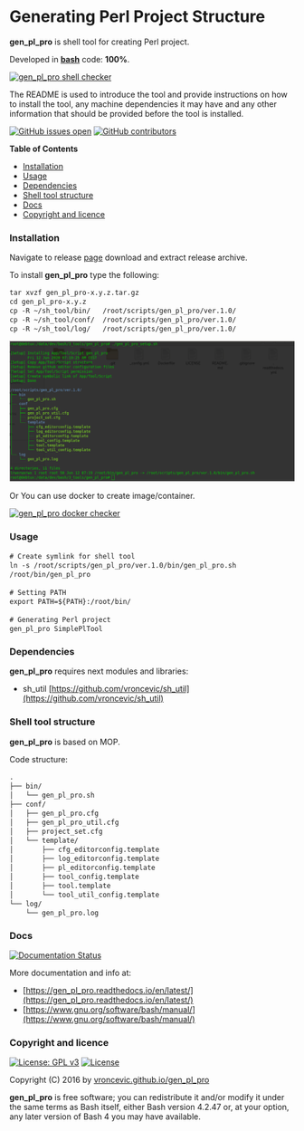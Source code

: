 # Generating Perl Project Structure

**gen_pl_pro** is shell tool for creating Perl project.

Developed in **[bash](https://en.wikipedia.org/wiki/Bash_(Unix_shell))** code: **100%**.

[![gen_pl_pro shell checker](https://github.com/vroncevic/gen_pl_pro/workflows/gen_pl_pro%20shell%20checker/badge.svg)](https://github.com/vroncevic/gen_pl_pro/actions?query=workflow%3A%22gen_pl_pro+shell+checker%22)

The README is used to introduce the tool and provide instructions on
how to install the tool, any machine dependencies it may have and any
other information that should be provided before the tool is installed.

[![GitHub issues open](https://img.shields.io/github/issues/vroncevic/gen_pl_pro.svg)](https://github.com/vroncevic/gen_pl_pro/issues) [![GitHub contributors](https://img.shields.io/github/contributors/vroncevic/gen_pl_pro.svg)](https://github.com/vroncevic/gen_pl_pro/graphs/contributors)

<!-- START doctoc generated TOC please keep comment here to allow auto update -->
<!-- DON'T EDIT THIS SECTION, INSTEAD RE-RUN doctoc TO UPDATE -->
**Table of Contents**

- [Installation](#installation)
- [Usage](#usage)
- [Dependencies](#dependencies)
- [Shell tool structure](#shell-tool-structure)
- [Docs](#docs)
- [Copyright and licence](#copyright-and-licence)

<!-- END doctoc generated TOC please keep comment here to allow auto update -->

### Installation

Navigate to release [page](https://github.com/vroncevic/gen_pl_pro/releases) download and extract release archive.

To install **gen_pl_pro** type the following:

```
tar xvzf gen_pl_pro-x.y.z.tar.gz
cd gen_pl_pro-x.y.z
cp -R ~/sh_tool/bin/   /root/scripts/gen_pl_pro/ver.1.0/
cp -R ~/sh_tool/conf/  /root/scripts/gen_pl_pro/ver.1.0/
cp -R ~/sh_tool/log/   /root/scripts/gen_pl_pro/ver.1.0/
```

![alt tag](https://raw.githubusercontent.com/vroncevic/gen_pl_pro/dev/docs/setup_tree.png)

Or You can use docker to create image/container.

[![gen_pl_pro docker checker](https://github.com/vroncevic/gen_pl_pro/workflows/gen_pl_pro%20docker%20checker/badge.svg)](https://github.com/vroncevic/gen_pl_pro/actions?query=workflow%3A%22gen_pl_pro+docker+checker%22)

### Usage

```
# Create symlink for shell tool
ln -s /root/scripts/gen_pl_pro/ver.1.0/bin/gen_pl_pro.sh /root/bin/gen_pl_pro

# Setting PATH
export PATH=${PATH}:/root/bin/

# Generating Perl project
gen_pl_pro SimplePlTool
```

### Dependencies

**gen_pl_pro** requires next modules and libraries:
* sh_util [https://github.com/vroncevic/sh_util](https://github.com/vroncevic/sh_util)

### Shell tool structure

**gen_pl_pro** is based on MOP.

Code structure:
```
.
├── bin/
│   └── gen_pl_pro.sh
├── conf/
│   ├── gen_pl_pro.cfg
│   ├── gen_pl_pro_util.cfg
│   ├── project_set.cfg
│   └── template/
│       ├── cfg_editorconfig.template
│       ├── log_editorconfig.template
│       ├── pl_editorconfig.template
│       ├── tool_config.template
│       ├── tool.template
│       └── tool_util_config.template
└── log/
    └── gen_pl_pro.log
```

### Docs

[![Documentation Status](https://readthedocs.org/projects/gen_pl_pro/badge/?version=latest)](https://gen_pl_pro.readthedocs.io/projects/gen_pl_pro/en/latest/?badge=latest)

More documentation and info at:
* [https://gen_pl_pro.readthedocs.io/en/latest/](https://gen_pl_pro.readthedocs.io/en/latest/)
* [https://www.gnu.org/software/bash/manual/](https://www.gnu.org/software/bash/manual/)

### Copyright and licence

[![License: GPL v3](https://img.shields.io/badge/License-GPLv3-blue.svg)](https://www.gnu.org/licenses/gpl-3.0) [![License](https://img.shields.io/badge/License-Apache%202.0-blue.svg)](https://opensource.org/licenses/Apache-2.0)

Copyright (C) 2016 by [vroncevic.github.io/gen_pl_pro](https://vroncevic.github.io/gen_pl_pro)

**gen_pl_pro** is free software; you can redistribute it and/or modify
it under the same terms as Bash itself, either Bash version 4.2.47 or,
at your option, any later version of Bash 4 you may have available.

